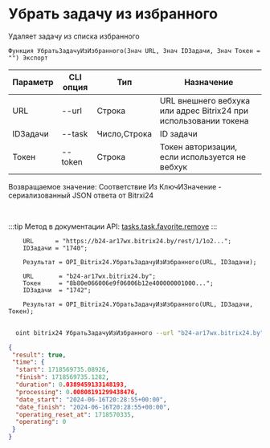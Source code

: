 ﻿---
sidebar_position: 18
---

# Убрать задачу из избранного
 Удаляет задачу из списка избранного



`Функция УбратьЗадачуИзИзбранного(Знач URL, Знач IDЗадачи, Знач Токен = "") Экспорт`

  | Параметр | CLI опция | Тип | Назначение |
  |-|-|-|-|
  | URL | --url | Строка | URL внешнего вебхука или адрес Bitrix24 при использовании токена |
  | IDЗадачи | --task | Число,Строка | ID задачи |
  | Токен | --token | Строка | Токен авторизации, если используется не вебхук |

  
  Возвращаемое значение:   Соответствие Из КлючИЗначение - сериализованный JSON ответа от Bitrxi24

<br/>

:::tip
Метод в документации API: [tasks.task.favorite.remove](https://dev.1c-bitrix.ru/rest_help/tasks/task/tasks/tasks_task_favorite_remove.php)
:::
<br/>


```bsl title="Пример кода"
    URL      = "https://b24-ar17wx.bitrix24.by/rest/1/1o2...";
    IDЗадачи = "1740";

    Результат = OPI_Bitrix24.УбратьЗадачуИзИзбранного(URL, IDЗадачи);

    URL       = "b24-ar17wx.bitrix24.by";
    Токен     = "8b80e066006e9f06006b12e400000001000...";
    IDЗадачи  = "1742";

    Результат = OPI_Bitrix24.УбратьЗадачуИзИзбранного(URL, IDЗадачи, Токен);
```



```sh title="Пример команды CLI"
    
  oint bitrix24 УбратьЗадачуИзИзбранного --url "b24-ar17wx.bitrix24.by" --task "170" --token "b9df7366006e9f06006b12e400000001000..."

```

```json title="Результат"
{
 "result": true,
 "time": {
  "start": 1718569735.08926,
  "finish": 1718569735.1282,
  "duration": 0.0389459133148193,
  "processing": 0.00808191299438476,
  "date_start": "2024-06-16T20:28:55+00:00",
  "date_finish": "2024-06-16T20:28:55+00:00",
  "operating_reset_at": 1718570335,
  "operating": 0
 }
}
```
